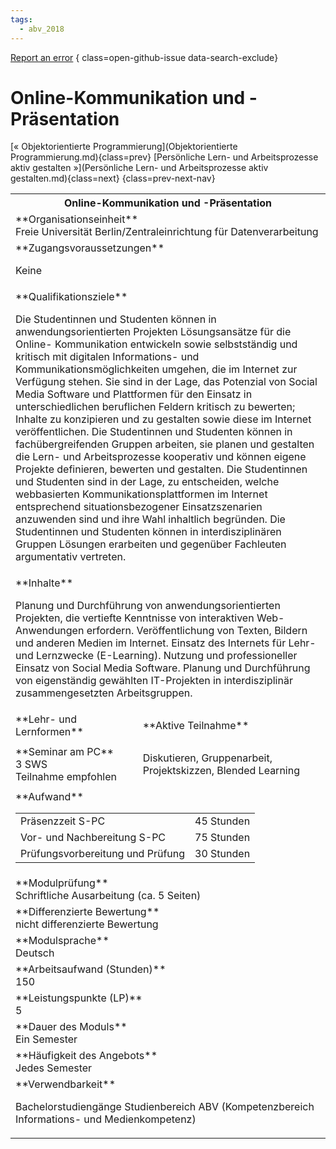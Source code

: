 ```yaml
---
tags:
  - abv_2018
---
```

[Report an error](https://github.com/SGSSGene/FUB-SUP/issues/new?title=Error%20in%20%22Online-Kommunikation%20und%20-Pr%C3%A4sentation%22&body=There%20seems%20to%20be%20an%20error%20in%20module%20%22Online-Kommunikation%20und%20-Pr%C3%A4sentation%22%2E%0A%0A%3CDescribe%20here%20a%20slightly%20more%20detailed%20description%20of%20what%20is%20wrong%3E&labels=bug)
{ class=open-github-issue data-search-exclude}

# Online-Kommunikation und -Präsentation

[« Objektorientierte Programmierung](Objektorientierte Programmierung.md){class=prev}
[Persönliche Lern- und Arbeitsprozesse aktiv gestalten »](Persönliche Lern- und Arbeitsprozesse aktiv gestalten.md){class=next}
{class=prev-next-nav}

<table markdown id="moduledesc">
<tr markdown class="moduledesc_head"><th colspan="2">Online-Kommunikation und -Präsentation </th></tr>
<tr markdown><td colspan="2">**Organisationseinheit**   <br>Freie Universität Berlin/Zentraleinrichtung für Datenverarbeitung</td></tr>


<tr markdown><td colspan="2">**Zugangsvoraussetzungen** <br>

Keine


</td></tr>
<tr markdown><td colspan="2">**Qualifikationsziele**    <br>

Die Studentinnen und Studenten können in anwendungsorientierten Projekten
Lösungsansätze für die Online- Kommunikation entwickeln sowie selbstständig
und kritisch mit digitalen Informations- und Kommunikationsmöglichkeiten
umgehen, die im Internet zur Verfügung stehen. Sie sind in der Lage, das
Potenzial von Social Media Software und Plattformen für den Einsatz in
unterschiedlichen beruflichen Feldern kritisch zu bewerten; Inhalte zu
konzipieren und zu gestalten sowie diese im Internet veröffentlichen. Die
Studentinnen und Studenten können in fachübergreifenden Gruppen arbeiten,
sie planen und gestalten die Lern- und Arbeitsprozesse kooperativ und können
eigene Projekte definieren, bewerten und gestalten. Die Studentinnen und
Studenten sind in der Lage, zu entscheiden, welche webbasierten
Kommunikationsplattformen im Internet entsprechend situationsbezogener
Einsatzszenarien anzuwenden sind und ihre Wahl inhaltlich begründen. Die
Studentinnen und Studenten können in interdisziplinären Gruppen Lösungen
erarbeiten und gegenüber Fachleuten argumentativ vertreten.


</td></tr>
<tr markdown><td colspan="2">**Inhalte**                <br>

Planung und Durchführung von anwendungsorientierten Projekten, die vertiefte
Kenntnisse von interaktiven Web- Anwendungen erfordern. Veröffentlichung von
Texten, Bildern und anderen Medien im Internet. Einsatz des Internets für
Lehr- und Lernzwecke (E-Learning). Nutzung und professioneller Einsatz von
Social Media Software. Planung und Durchführung von eigenständig gewählten
IT-Projekten in interdisziplinär zusammengesetzten Arbeitsgruppen.


</td></tr>

<tr markdown><td>**Lehr- und Lernformen**</td><td>**Aktive Teilnahme**</td></tr>
<tr markdown><td> **Seminar am PC** <br>3 SWS <br> Teilnahme empfohlen</td><td>

Diskutieren, Gruppenarbeit, Projektskizzen, Blended Learning
</td></tr>
<tr markdown><td colspan="2">**Aufwand**                <br>
<table class="aufwand_table">
<tr><td>Präsenzzeit S-PC</td><td>45 Stunden</td></tr>
<tr><td>Vor- und Nachbereitung S-PC</td><td>75 Stunden</td></tr>
<tr><td>Prüfungsvorbereitung und Prüfung</td><td>30 Stunden</td></tr>
</table>

</td></tr>
<tr markdown><td colspan="2">**Modulprüfung**             <br>Schriftliche Ausarbeitung (ca. 5 Seiten)


</td></tr>
<tr markdown><td colspan="2">**Differenzierte Bewertung** <br>nicht differenzierte Bewertung

</td></tr>
<tr markdown><td colspan="2">**Modulsprache**             <br>Deutsch</td></tr>
<tr markdown><td colspan="2">**Arbeitsaufwand (Stunden)** <br>150</td></tr>
<tr markdown><td colspan="2">**Leistungspunkte (LP)**     <br>5</td></tr>
<tr markdown><td colspan="2">**Dauer des Moduls**         <br>Ein Semester</td></tr>
<tr markdown><td colspan="2">**Häufigkeit des Angebots**  <br>Jedes Semester</td></tr>
<tr markdown><td colspan="2">**Verwendbarkeit**           <br>

Bachelorstudiengänge Studienbereich ABV (Kompetenzbereich Informations- und
Medienkompetenz)


</td></tr>


</table>
